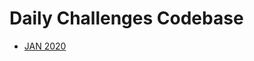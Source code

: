 # Daily Challenges Codebase

- [JAN 2020](https://github.com/IEEECS-VIT/Code_Marathon/tree/master/JAN20)
